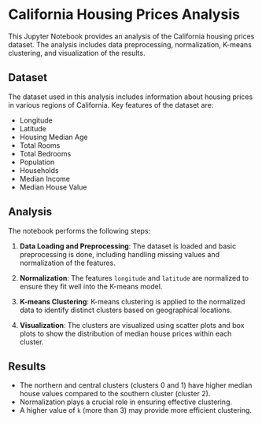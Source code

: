 
# California Housing Prices Analysis

This Jupyter Notebook provides an analysis of the California housing prices dataset. The analysis includes data preprocessing, normalization, K-means clustering, and visualization of the results.

## Dataset

The dataset used in this analysis includes information about housing prices in various regions of California. Key features of the dataset are:

- Longitude
- Latitude
- Housing Median Age
- Total Rooms
- Total Bedrooms
- Population
- Households
- Median Income
- Median House Value

## Analysis

The notebook performs the following steps:

1. **Data Loading and Preprocessing**: The dataset is loaded and basic preprocessing is done, including handling missing values and normalization of the features.

2. **Normalization**: The features `longitude` and `latitude` are normalized to ensure they fit well into the K-means model.

3. **K-means Clustering**: K-means clustering is applied to the normalized data to identify distinct clusters based on geographical locations.

4. **Visualization**: The clusters are visualized using scatter plots and box plots to show the distribution of median house prices within each cluster.

## Results

- The northern and central clusters (clusters 0 and 1) have higher median house values compared to the southern cluster (cluster 2).
- Normalization plays a crucial role in ensuring effective clustering.
- A higher value of `k` (more than 3) may provide more efficient clustering.

